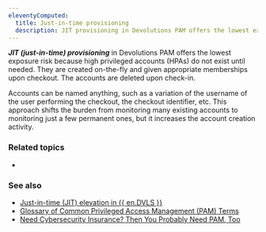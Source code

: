 ```yaml
---
eleventyComputed:
  title: Just-in-time provisioning
  description: JIT provisioning in Devolutions PAM offers the lowest exposure risk because high privileged accounts (HPAs) do not exist until needed.
---
```

***JIT (just-in-time) provisioning*** in Devolutions PAM offers the lowest exposure risk because high privileged accounts (HPAs) do not exist until needed. They are created on-the-fly and given appropriate memberships upon checkout. The accounts are deleted upon check-in.

Accounts can be named anything, such as a variation of the username of the user performing the checkout, the checkout identifier, etc. This approach shifts the burden from monitoring many existing accounts to monitoring just a few permanent ones, but it increases the account creation activity.

### Related topics
* []()

### See also
* [Just-in-time (JIT) elevation in {{ en.DVLS }}](/pam/server/just-in-time/)
* [Glossary of Common Privileged Access Management (PAM) Terms](https://blog.devolutions.net/2021/01/glossary-of-common-privileged-access-management-pam-terms/)
* [Need Cybersecurity Insurance? Then You Probably Need PAM, Too](https://blog.devolutions.net/2023/10/need-cybersecurity-insurance-then-you-probably-need-pam-too/)